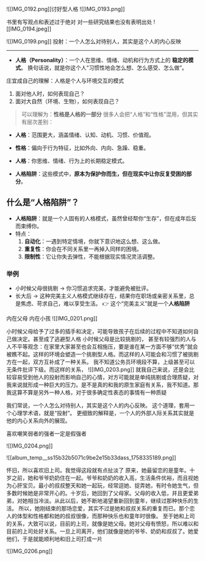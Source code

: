 ![[IMG_0192.png]]讨好型人格
![[IMG_0193.png]]

书里有写观点和表述过于绝对
对一些研究结果也没有表明出处
![[IMG_0194.jpeg]]

![[IMG_0199.png]]
投射：一个人怎么对待别人，其实是这个人的内心反映



--- 
- **人格（Personality）**：一个人在思维、情绪、动机和行为方式上的 **稳定的模式**。
    换句话说，就是你这个人“习惯性地会怎么想、怎么感受、怎么做”。

庄宜成自己的理解：人格是个人与环境交互的模式
1. 面对他人时，如何表现自己？
2. 面对大自然（环境、生物），如何表现自己？


> 可以理解为：**性格是人格的一部分**
很多人会把“人格”和“性格”混用，但其实有层次差别：
- **人格**：范围更大，涵盖情绪、认知、动机、习惯、价值观。
- **性格**：偏向于行为特征，比如外向、内向、急躁、稳重。


- **人格**：你思维、情绪、行为上的长期稳定模式。
- **人格陷阱**：这些模式中，**原本为保护你而生，但在现实中让你反复受困的部分**。

## **什么是“人格陷阱”？**

- **人格陷阱**：就是一个人固有的人格模式，虽然曾经帮你“生存”，但在成年后反而束缚你。
- 特点：
    1. **自动化**：一遇到特定情境，你就下意识地这么想、这么做。
    2. **重复性**：你会在不同关系里一再掉入同样的困境。
    3. **限制性**：它让你失去弹性，不能根据现实情况灵活调整。
### **举例**
- 小时候父母很挑剔 → 你习惯追求完美，才能避免被批评。
- 长大后 → 这种完美主义人格模式继续存在，结果你在职场或亲密关系里，总是焦虑、苛求自己，难以享受生活。
    👉 这个“完美主义”就是一个**人格陷阱**

内在父母
内在小孩
![[IMG_0201.png]]

小时候父母给予了过多的插手和决定，可能导致孩子在后续的过程中不知道如何自己做决定。甚至成了逃避型人格
小时候父母是比较挑剔的， 甚至有较强烈的人与人不平等观念：在家里大家甚至也会互相施压，要是谁在某一方面不够“优秀”就会被瞧不起。这样的环境会塑造一个挑剔型人格。而这样的人可能会和习惯了被挑剔方在一起，双方互补成了一种关系。
我不知道公务员环境段不算，上级甚至可以无条件批评下级。而这样的关系，
 ![[IMG_0203.png]]
就我自己来说，还是会比较容易受到他人的投射而影响自己的心情，对方可能就是单纯挑剔或合理质疑，对我来说就形成一种巨大的压力。是不是真的和我的原生家庭有关系，我不知道。那我这算不算是另外一种人格，对于很多确定性表态的事情有一种质疑


我们常说，一个人怎么对待别人，其实是这个人的内心反映。
这个道理，套用一个心理学术语，就是“投射”。
更细致的解释是，一个人的外部人际关系其实就是他的内心关系向外的展现。

喜欢嘲笑弱者的强者一定是假强者



![[IMG_0204.png]]

![[album_temp__ss15b32b5071c9be2e15b33dass_1758335189.png]]


怀旧，所以喜欢旧上司。我觉得这段就有点扯淡了
原来，她最留恋的是童年。十岁之前，她和爷爷奶奶住在一起。爷爷和奶奶的收入高，生活条件优裕，而且视她为心肝宝贝。最小的叔叔整天和她一起玩，经常逗她、捉弄她，有时令她生气，但多数时候她是非常开心的。十岁后，她回到了父母家。父母的收入低，并且更爱弟弟，对她相当冷淡。从此以后，她不断地渴望重新回到童年，继续过那种快乐的生活。
所以，她刚结束的那场恋爱，其实不过是她和叔叔关系的重复而已。那个恋人的体型和性格都和她的叔叔很像，而那种快乐也和童年时很像。
至于她和上司的关系，大致可以说，目前的上司，就像是她父母。她对父母有愤怒，所以难以和目前的上司处好关系。一旦上司离开，他们就像是她的爷爷、奶奶和叔叔了。她爱他们，于是就能顺利地和旧上司打成一片


![[IMG_0206.png]]